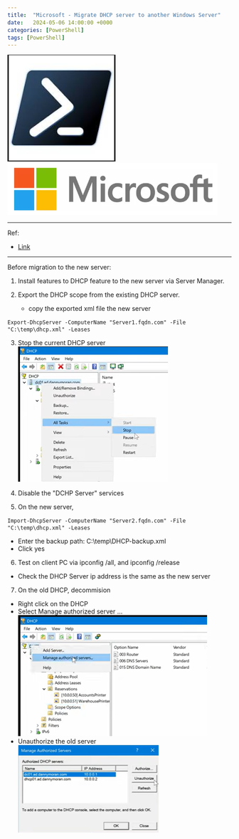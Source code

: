 ```yaml
---
title:  "Microsoft - Migrate DHCP server to another Windows Server"
date:   2024-05-06 14:00:00 +0000
categories: [PowerShell]
tags: [PowerShell]
---
```


![img](/assets/img/ps.png)
![img](/assets/img/ms.png)


---
Ref: 



- [Link](https://www.youtube.com/watch?v=d7Ocqlav5jo)

---

Before migration to the new server:

1. Install features to DHCP feature to the new server via Server Manager.

2. Export the DHCP scope from the existing DHCP server. 
   - copy the exported xml file the new server  

```
Export-DhcpServer -ComputerName "Server1.fqdn.com" -File "C:\temp\dhcp.xml" -Leases
```

3. Stop the current DHCP server
![img](/assets/img/dhcp01.png)

4. Disable the "DCHP Server" services

5. On the new server, 

```
Import-DhcpServer -ComputerName "Server2.fqdn.com" -File "C:\temp\dhcp.xml" -Leases
```
- Enter the backup path: C:\temp\DHCP-backup.xml
- Click yes

6. Test on client PC via ipconfig /all, and ipconfig /release
- Check the DHCP Server ip address is the same as the new server

7. On the old DHCP, decommision 
- Right click on the DHCP
- Select Manage authorized server ...
![img](/assets/img/dhcp02.png)
- Unauthorize the old server
![img](/assets/img/dhcp03.png)



